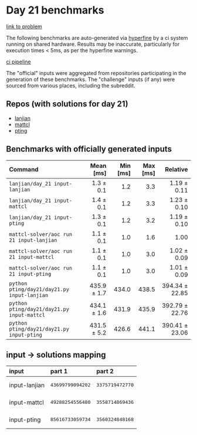 # Day 21 benchmarks

[link to problem](http://adventofcode.com/2022/day/21)

The following benchmarks are auto-generated via [hyperfine](https://github.com/sharkdp/hyperfine) by a ci system running on shared hardware. Results may be inaccurate, particularly for execution times < 5ms, as per the hyperfine warnings.

[ci pipeline](http://ci.papercode.net:8080/teams/aoc2022/pipelines/aoc-compare-2022)

The "official" inputs were aggregated from repositories participating in the generation of these benchmarks. The "challenge" inputs (if any) were sourced from various places, including the subreddit.

## Repos (with solutions for day 21)


- [lanjian](https://github.com/LanJian/aoc-2022)
- [mattcl](https://github.com/mattcl/aoc2022)
- [pting](https://github.com/pting/aoc2022)

## Benchmarks with officially generated inputs
| Command | Mean [ms] | Min [ms] | Max [ms] | Relative |
|:---|---:|---:|---:|---:|
| `lanjian/day_21 input-lanjian` | 1.3 ± 0.1 | 1.2 | 3.3 | 1.19 ± 0.11 |
| `lanjian/day_21 input-mattcl` | 1.4 ± 0.1 | 1.2 | 3.3 | 1.23 ± 0.10 |
| `lanjian/day_21 input-pting` | 1.3 ± 0.1 | 1.2 | 3.2 | 1.19 ± 0.10 |
| `mattcl-solver/aoc run 21 input-lanjian` | 1.1 ± 0.1 | 1.0 | 1.6 | 1.00 |
| `mattcl-solver/aoc run 21 input-mattcl` | 1.1 ± 0.1 | 1.0 | 3.0 | 1.02 ± 0.09 |
| `mattcl-solver/aoc run 21 input-pting` | 1.1 ± 0.1 | 1.0 | 3.0 | 1.01 ± 0.09 |
| `python pting/day21/day21.py input-lanjian` | 435.9 ± 1.7 | 434.0 | 438.5 | 394.34 ± 22.85 |
| `python pting/day21/day21.py input-mattcl` | 434.1 ± 1.6 | 431.9 | 435.9 | 392.79 ± 22.76 |
| `python pting/day21/day21.py input-pting` | 431.5 ± 5.2 | 426.6 | 441.1 | 390.41 ± 23.06 |

## input -> solutions mapping
|input|part 1|part 2|
|:---|:---|:---|
|input-lanjian|<pre>43699799094202</pre>|<pre>3375719472770</pre>|
|input-mattcl|<pre>49288254556480</pre>|<pre>3558714869436</pre>|
|input-pting|<pre>85616733059734</pre>|<pre>3560324848168</pre>|
